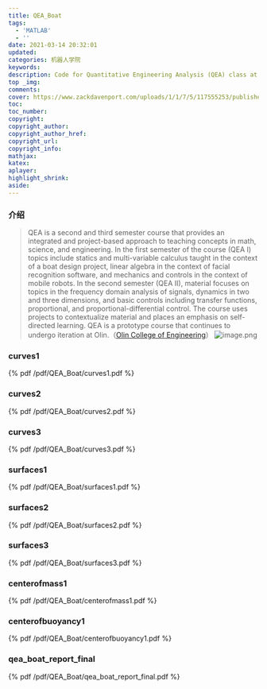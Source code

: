 ```yaml
---
title: QEA_Boat
tags:
  - 'MATLAB'
  - ''
date: 2021-03-14 20:32:01
updated:
categories: 机器人学院
keywords:
description: Code for Quantitative Engineering Analysis (QEA) class at Olin College
top _img:
comments:
cover: https://www.zackdavenport.com/uploads/1/1/7/5/117555253/published/qea-banner.png
toc:
toc_number:
copyright:
copyright_author:
copyright_author_href:
copyright_url:
copyright_info:
mathjax:
katex:
aplayer:
highlight_shrink:
aside:
---
```

### 介绍
>QEA is a second and third semester course that provides an integrated and project-based approach to teaching concepts in math, science, and engineering. In the first semester of the course (QEA I) topics include statics and multi-variable calculus taught in the context of a boat design project, linear algebra in the context of facial recognition software, and mechanics and controls in the context of mobile robots. In the second semester (QEA II), material focuses on topics in the frequency domain analysis of signals, dynamics in two and three dimensions, and basic controls including transfer functions, proportional, and proportional-differential control. The course uses projects to contextualize material and places an emphasis on self-directed learning. QEA is a prototype course that continues to undergo iteration at Olin.（[Olin College of Engineering](https://www.olin.edu/academic-life/experience/quantitative-engineering-analysis/)）
![image.png](http://photo.lyh.best/2021/03/14/28b936d782224.png)

### curves1
{% pdf /pdf/QEA_Boat/curves1.pdf %}

### curves2
{% pdf /pdf/QEA_Boat/curves2.pdf %}

### curves3
{% pdf /pdf/QEA_Boat/curves3.pdf %}

### surfaces1
{% pdf /pdf/QEA_Boat/surfaces1.pdf %}

### surfaces2
{% pdf /pdf/QEA_Boat/surfaces2.pdf %}

### surfaces3
{% pdf /pdf/QEA_Boat/surfaces3.pdf %}

### centerofmass1
{% pdf /pdf/QEA_Boat/centerofmass1.pdf %}

### centerofbuoyancy1
{% pdf /pdf/QEA_Boat/centerofbuoyancy1.pdf %}

### qea_boat_report_final
{% pdf /pdf/QEA_Boat/qea_boat_report_final.pdf %}